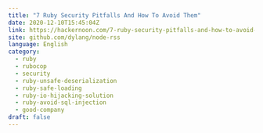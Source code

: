 ```yaml
---
title: "7 Ruby Security Pitfalls And How To Avoid Them"
date: 2020-12-10T15:45:04Z
link: https://hackernoon.com/7-ruby-security-pitfalls-and-how-to-avoid-them-c9c34dq?source=rss&utm_medium=RSS&utm_source=news.12bit.vn
site: github.com/dylang/node-rss
language: English
category:
  - ruby
  - rubocop
  - security
  - ruby-unsafe-deserialization
  - ruby-safe-loading
  - ruby-io-hijacking-solution
  - ruby-avoid-sql-injection
  - good-company
draft: false
---
```


